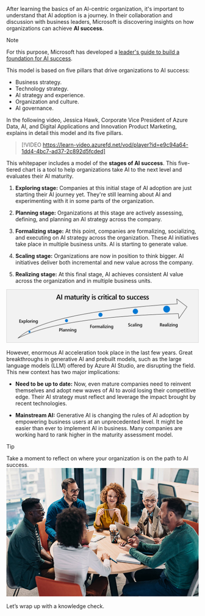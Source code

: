 After learning the basics of an AI-centric organization, it's important to understand that AI adoption is a journey. In their collaboration and discussion with business leaders, Microsoft is discovering insights on how organizations can achieve **AI success**.

> [!NOTE] 
> For this purpose, Microsoft has developed a [leader's guide to build a foundation for AI success](https://aka.ms/AI-Success-Whitepaper).

This model is based on five pillars that drive organizations to AI success:

* Business strategy.
* Technology strategy.
* AI strategy and experience.
* Organization and culture.
* AI governance.

In the following video, Jessica Hawk, Corporate Vice President of Azure Data, AI, and Digital Applications and Innovation Product Marketing, explains in detail this model and its five pillars.

> [!VIDEO https://learn-video.azurefd.net/vod/player?id=e9c94a64-1dd4-4bc7-ad37-2c892d5fcded]

This whitepaper includes a model of the **stages of AI success**. This five-tiered chart is a tool to help organizations take AI to the next level and evaluates their AI maturity.

1. **Exploring stage:** Companies at this initial stage of AI adoption are just starting their AI journey yet. They're still learning about AI and experimenting with it in some parts of the organization.

2. **Planning stage:** Organizations at this stage are actively assessing, defining, and planning an AI strategy across the company.

3. **Formalizing stage:** At this point, companies are formalizing, socializing, and executing on AI strategy across the organization. These AI initiatives take place in multiple business units. AI is starting to generate value.

4. **Scaling stage:** Organizations are now in position to think bigger. AI initiatives deliver both incremental and new value across the company.

5. **Realizing stage:** At this final stage, AI achieves consistent AI value across the organization and in multiple business units.

![The stages of AI success: exploring, planning, formalizing, scaling, and realizing.](../media/4-discover-apply-ai-maturity-model-assessment-1.png)

However, enormous AI acceleration took place in the last few years. Great breakthroughs in generative AI and prebuilt models, such as the large language models (LLM) offered by Azure AI Studio, are disrupting the field. This new context has two major implications:

* **Need to be up to date:** Now, even mature companies need to reinvent themselves and adopt new waves of AI to avoid losing their competitive edge. Their AI strategy must reflect and leverage the impact brought by recent technologies.

* **Mainstream AI:** Generative AI is changing the rules of AI adoption by empowering business users at an unprecedented level. It might be easier than ever to implement AI in business. Many companies are working hard to rank higher in the maturity assessment model.

>[!TIP]
>Take a moment to reflect on where your organization is on the path to AI success.
>![People working and talking around a table.](../media/2-reflection.jpg)

Let’s wrap up with a knowledge check.